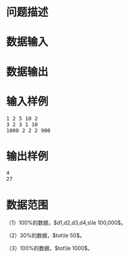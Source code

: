 

# 问题描述



# 数据输入



# 数据输出

 
</h3>

# 输入样例


<pre>1 2 5 10 2
3 2 3 1 10
1000 2 2 2 900
</pre>

# 输出样例


<pre>4
27
</pre>

# 数据范围


<p>
（1）100%的数据，$d1,d2,d3,d4,s\le 100,000$。
</p>
<p>
（2）30%的数据，$tot\le 50$。
</p>
<p>
（3）100%的数据，$tot\le 1000$。
</p>
